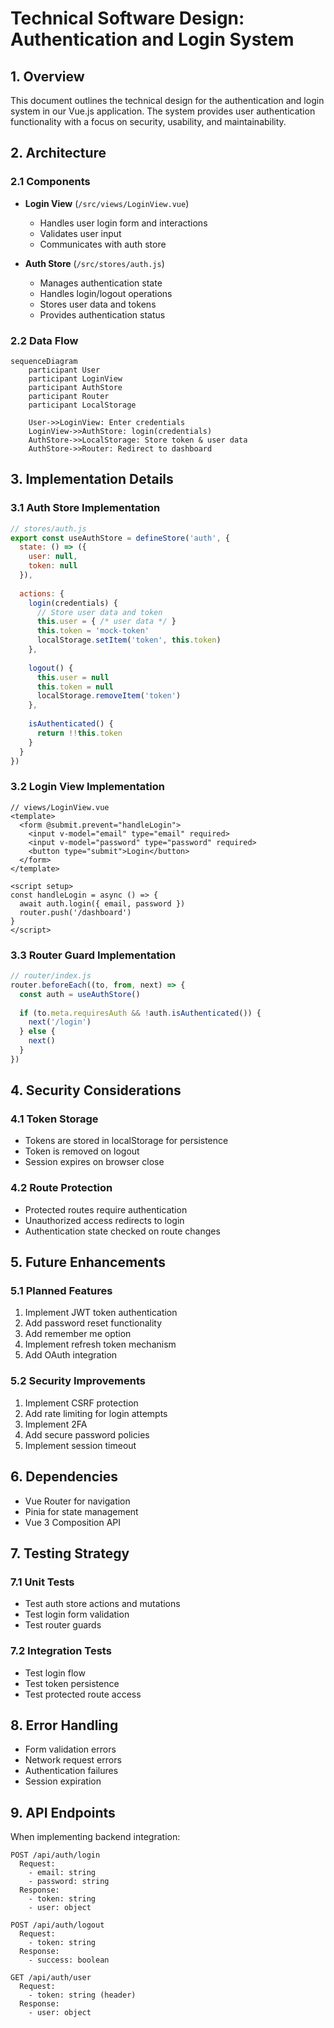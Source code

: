 # Technical Software Design: Authentication and Login System

## 1. Overview
This document outlines the technical design for the authentication and login system in our Vue.js application. The system provides user authentication functionality with a focus on security, usability, and maintainability.

## 2. Architecture

### 2.1 Components
- **Login View** (`/src/views/LoginView.vue`)
  - Handles user login form and interactions
  - Validates user input
  - Communicates with auth store

- **Auth Store** (`/src/stores/auth.js`)
  - Manages authentication state
  - Handles login/logout operations
  - Stores user data and tokens
  - Provides authentication status

### 2.2 Data Flow
```mermaid
sequenceDiagram
    participant User
    participant LoginView
    participant AuthStore
    participant Router
    participant LocalStorage

    User->>LoginView: Enter credentials
    LoginView->>AuthStore: login(credentials)
    AuthStore->>LocalStorage: Store token & user data
    AuthStore->>Router: Redirect to dashboard
```

## 3. Implementation Details

### 3.1 Auth Store Implementation
```javascript
// stores/auth.js
export const useAuthStore = defineStore('auth', {
  state: () => ({
    user: null,
    token: null
  }),
  
  actions: {
    login(credentials) {
      // Store user data and token
      this.user = { /* user data */ }
      this.token = 'mock-token'
      localStorage.setItem('token', this.token)
    },
    
    logout() {
      this.user = null
      this.token = null
      localStorage.removeItem('token')
    },
    
    isAuthenticated() {
      return !!this.token
    }
  }
})
```

### 3.2 Login View Implementation
```vue
// views/LoginView.vue
<template>
  <form @submit.prevent="handleLogin">
    <input v-model="email" type="email" required>
    <input v-model="password" type="password" required>
    <button type="submit">Login</button>
  </form>
</template>

<script setup>
const handleLogin = async () => {
  await auth.login({ email, password })
  router.push('/dashboard')
}
</script>
```

### 3.3 Router Guard Implementation
```javascript
// router/index.js
router.beforeEach((to, from, next) => {
  const auth = useAuthStore()
  
  if (to.meta.requiresAuth && !auth.isAuthenticated()) {
    next('/login')
  } else {
    next()
  }
})
```

## 4. Security Considerations

### 4.1 Token Storage
- Tokens are stored in localStorage for persistence
- Token is removed on logout
- Session expires on browser close

### 4.2 Route Protection
- Protected routes require authentication
- Unauthorized access redirects to login
- Authentication state checked on route changes

## 5. Future Enhancements

### 5.1 Planned Features
1. Implement JWT token authentication
2. Add password reset functionality
3. Add remember me option
4. Implement refresh token mechanism
5. Add OAuth integration

### 5.2 Security Improvements
1. Implement CSRF protection
2. Add rate limiting for login attempts
3. Implement 2FA
4. Add secure password policies
5. Implement session timeout

## 6. Dependencies
- Vue Router for navigation
- Pinia for state management
- Vue 3 Composition API

## 7. Testing Strategy

### 7.1 Unit Tests
- Test auth store actions and mutations
- Test login form validation
- Test router guards

### 7.2 Integration Tests
- Test login flow
- Test token persistence
- Test protected route access

## 8. Error Handling
- Form validation errors
- Network request errors
- Authentication failures
- Session expiration

## 9. API Endpoints
When implementing backend integration:

```
POST /api/auth/login
  Request:
    - email: string
    - password: string
  Response:
    - token: string
    - user: object

POST /api/auth/logout
  Request:
    - token: string
  Response:
    - success: boolean

GET /api/auth/user
  Request:
    - token: string (header)
  Response:
    - user: object
```
